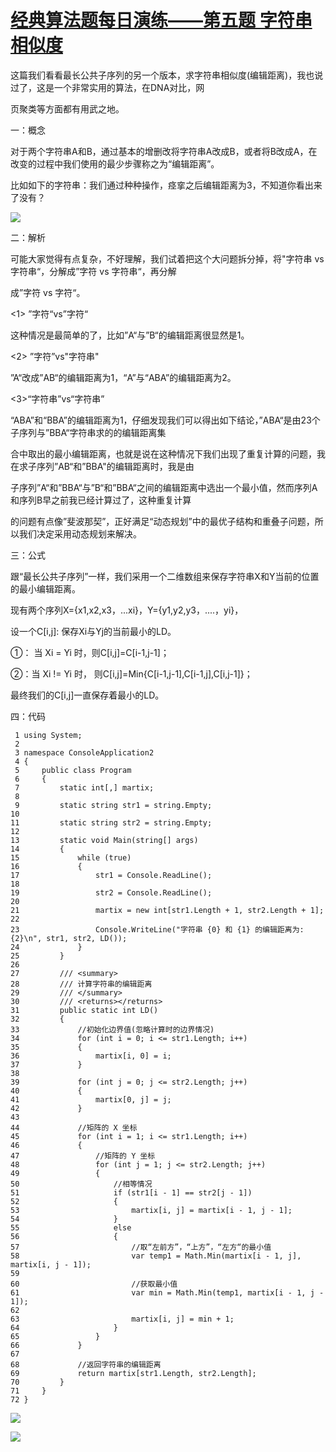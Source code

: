 # [经典算法题每日演练——第五题 字符串相似度][0]

这篇我们看看最长公共子序列的另一个版本，求字符串相似度(编辑距离)，我也说过了，这是一个非常实用的算法，在DNA对比，网

页聚类等方面都有用武之地。

一：概念

对于两个字符串A和B，通过基本的增删改将字符串A改成B，或者将B改成A，在改变的过程中我们使用的最少步骤称之为“编辑距离”。

比如如下的字符串：我们通过种种操作，痉挛之后编辑距离为3，不知道你看出来了没有？

![][1]

二：解析

可能大家觉得有点复杂，不好理解，我们试着把这个大问题拆分掉，将"字符串 vs 字符串“，分解成”字符 vs 字符串“，再分解

成”字符 vs 字符“。

<1> ”字符“vs”字符“

这种情况是最简单的了，比如”A“与”B“的编辑距离很显然是1。

<2> ”字符”vs"字符串"

”A“改成”AB“的编辑距离为1，“A”与“ABA”的编辑距离为2。

<3>“字符串”vs“字符串”

“ABA”和“BBA”的编辑距离为1，仔细发现我们可以得出如下结论，”ABA“是由23个子序列与”BBA“字符串求的的编辑距离集

合中取出的最小编辑距离，也就是说在这种情况下我们出现了重复计算的问题，我在求子序列”AB“和”BBA"的编辑距离时，我是由

子序列”A“和”BBA“与”B“和”BBA“之间的编辑距离中选出一个最小值，然而序列A和序列B早之前我已经计算过了，这种重复计算

的问题有点像”斐波那契”，正好满足“动态规划”中的最优子结构和重叠子问题，所以我们决定采用动态规划来解决。

三：公式

跟“最长公共子序列”一样，我们采用一个二维数组来保存字符串X和Y当前的位置的最小编辑距离。

现有两个序列X={x1,x2,x3，...xi}，Y={y1,y2,y3，....，yi}，

设一个C[i,j]: 保存Xi与Yj的当前最小的LD。

①： 当 Xi = Yi 时，则C[i,j]=C[i-1,j-1]；

②：当 Xi != Yi 时， 则C[i,j]=Min{C[i-1,j-1],C[i-1,j],C[i,j-1]}；

最终我们的C[i,j]一直保存着最小的LD。

四：代码



     1 using System;
     2 
     3 namespace ConsoleApplication2
     4 {
     5     public class Program
     6     {
     7         static int[,] martix;
     8 
     9         static string str1 = string.Empty;
    10 
    11         static string str2 = string.Empty;
    12 
    13         static void Main(string[] args)
    14         {
    15             while (true)
    16             {
    17                 str1 = Console.ReadLine();
    18 
    19                 str2 = Console.ReadLine();
    20 
    21                 martix = new int[str1.Length + 1, str2.Length + 1];
    22 
    23                 Console.WriteLine("字符串 {0} 和 {1} 的编辑距离为:{2}\n", str1, str2, LD());
    24             }
    25         }
    26 
    27         /// <summary>
    28         /// 计算字符串的编辑距离
    29         /// </summary>
    30         /// <returns></returns>
    31         public static int LD()
    32         {
    33             //初始化边界值(忽略计算时的边界情况)
    34             for (int i = 0; i <= str1.Length; i++)
    35             {
    36                 martix[i, 0] = i;
    37             }
    38 
    39             for (int j = 0; j <= str2.Length; j++)
    40             {
    41                 martix[0, j] = j;
    42             }
    43 
    44             //矩阵的 X 坐标
    45             for (int i = 1; i <= str1.Length; i++)
    46             {
    47                 //矩阵的 Y 坐标
    48                 for (int j = 1; j <= str2.Length; j++)
    49                 {
    50                     //相等情况
    51                     if (str1[i - 1] == str2[j - 1])
    52                     {
    53                         martix[i, j] = martix[i - 1, j - 1];
    54                     }
    55                     else
    56                     {
    57                         //取“左前方”，“上方”，“左方“的最小值
    58                         var temp1 = Math.Min(martix[i - 1, j], martix[i, j - 1]);
    59 
    60                         //获取最小值
    61                         var min = Math.Min(temp1, martix[i - 1, j - 1]);
    62 
    63                         martix[i, j] = min + 1;
    64                     }
    65                 }
    66             }
    67 
    68             //返回字符串的编辑距离
    69             return martix[str1.Length, str2.Length];
    70         }
    71     }
    72 }


![][2]

![][3]

[0]: http://www.cnblogs.com/huangxincheng/archive/2012/11/11/2765633.html
[1]: http://pic002.cnblogs.com/images/2012/214741/2012111122013292.png
[2]: http://pic002.cnblogs.com/images/2012/214741/2012111123291224.png
[3]: http://pic002.cnblogs.com/images/2012/214741/2012111123401124.png